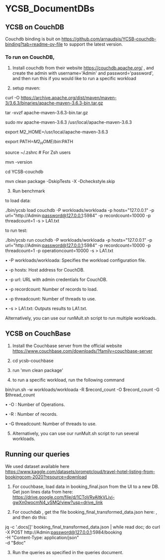 # YCSB_DocumentDBs

## YCSB on CouchDB

Couchdb binding is buit on https://github.com/arnaudsjs/YCSB-couchdb-binding?tab=readme-ov-file to support the latest version.

### To run on CouchDB,

1. Install couchdb from their website https://couchdb.apache.org/ , and create the admin with username='Admin' and password='password', and then run this if you would like to run a specific workload

2. setup maven:
   
curl -O https://archive.apache.org/dist/maven/maven-3/3.6.3/binaries/apache-maven-3.6.3-bin.tar.gz

tar -xvzf apache-maven-3.6.3-bin.tar.gz

sudo mv apache-maven-3.6.3 /usr/local/apache-maven-3.6.3

export M2_HOME=/usr/local/apache-maven-3.6.3

export PATH=$M2_HOME/bin:$PATH

source ~/.zshrc  # For Zsh users

mvn -version 

cd YCSB-couchdb

mvn clean package -DskipTests -X -Dcheckstyle.skip


3. Run benchmark
   
to load data: 

./bin/ycsb load couchdb -P workloads/workloada -p hosts="127.0.0.1" -p url="http://Admin:password@127.0.0.1:5984" -p recordcount=10000 -p threadcount=1 -s > LA1.txt


to run test: 

./bin/ycsb run couchdb -P workloads/workloada -p hosts="127.0.0.1" -p url="http://Admin:password@127.0.0.1:5984" -p recordcount=10000 -p threadcount=1 -p operationcount=10000 -s > LA1.txt


• -P workloads/workloada: Specifies the workload configuration file. 

• -p hosts: Host address for CouchDB.

• -p url: URL with admin credentials for CouchDB.

• -p recordcount: Number of records to load.

• -p threadcount: Number of threads to use.

• -s > LA1.txt: Outputs results to LA1.txt.


Alternatively, you can use our runMult.sh script to run multiple workloads.

## YCSB on CouchBase

1. Install the Couchbase server from the official website https://www.couchbase.com/downloads/?family=couchbase-server

2. cd ycsb-couchbase 

3. run 'mvn clean package'

4. to run a specific workload, run the following command 

bin/run.sh -w workloads/workloada -R $record_count -O $record_count -G $thread_count 

• -O : Number of Operations.

• -R : Number of records.

• -G threadcount: Number of threads to use.

5. Alternatively, you can use our runMult.sh script to run several workloads.


## Running our queries

We used dataset available here https://www.kaggle.com/datasets/promptcloud/travel-hotel-listing-from-bookingcom-2020?resource=download

1. For couchbase, load data in booking_final.json from the UI to a new DB. Get json lines data from here: https://drive.google.com/file/d/1CToVRyAItkVLivj-gwXn0wocmN4_vSMQ/view?usp=drive_link

3. For couchdab , get the file booking_final_transformed_data.json here: , and then do this:

  jq -c '.docs[]' booking_final_transformed_data.json | while read doc; do
  curl -X POST http://Admin:password@127.0.0.1:5984/booking \
    -H "Content-Type: application/json" \
    -d "$doc"

3. Run the queries as specified in the queries document. 
